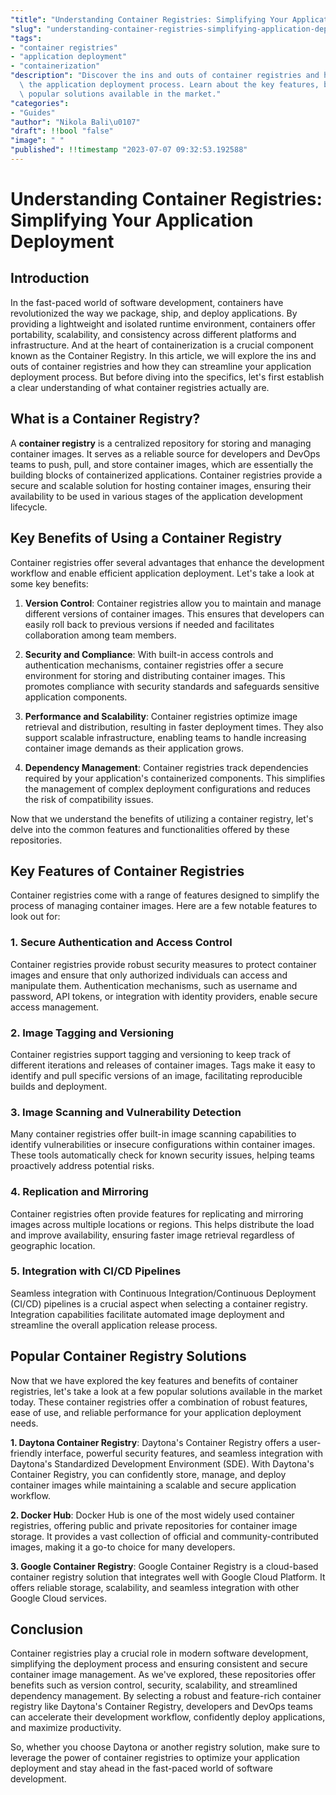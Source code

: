 ```yaml
---
"title": "Understanding Container Registries: Simplifying Your Application Deployment"
"slug": "understanding-container-registries-simplifying-application-deployment"
"tags":
- "container registries"
- "application deployment"
- "containerization"
"description": "Discover the ins and outs of container registries and how they streamline\
  \ the application deployment process. Learn about the key features, benefits, and\
  \ popular solutions available in the market."
"categories":
- "Guides"
"author": "Nikola Bali\u0107"
"draft": !!bool "false"
"image": " "
"published": !!timestamp "2023-07-07 09:32:53.192588"
---
```

# Understanding Container Registries: Simplifying Your Application Deployment

## Introduction
In the fast-paced world of software development, containers have revolutionized the way we package, ship, and deploy applications. By providing a lightweight and isolated runtime environment, containers offer portability, scalability, and consistency across different platforms and infrastructure. And at the heart of containerization is a crucial component known as the Container Registry. In this article, we will explore the ins and outs of container registries and how they can streamline your application deployment process. But before diving into the specifics, let's first establish a clear understanding of what container registries actually are.

## What is a Container Registry?
A **container registry** is a centralized repository for storing and managing container images. It serves as a reliable source for developers and DevOps teams to push, pull, and store container images, which are essentially the building blocks of containerized applications. Container registries provide a secure and scalable solution for hosting container images, ensuring their availability to be used in various stages of the application development lifecycle.

## Key Benefits of Using a Container Registry
Container registries offer several advantages that enhance the development workflow and enable efficient application deployment. Let's take a look at some key benefits:

1. **Version Control**: Container registries allow you to maintain and manage different versions of container images. This ensures that developers can easily roll back to previous versions if needed and facilitates collaboration among team members.

2. **Security and Compliance**: With built-in access controls and authentication mechanisms, container registries offer a secure environment for storing and distributing container images. This promotes compliance with security standards and safeguards sensitive application components.

3. **Performance and Scalability**: Container registries optimize image retrieval and distribution, resulting in faster deployment times. They also support scalable infrastructure, enabling teams to handle increasing container image demands as their application grows.

4. **Dependency Management**: Container registries track dependencies required by your application's containerized components. This simplifies the management of complex deployment configurations and reduces the risk of compatibility issues.

Now that we understand the benefits of utilizing a container registry, let's delve into the common features and functionalities offered by these repositories.

## Key Features of Container Registries
Container registries come with a range of features designed to simplify the process of managing container images. Here are a few notable features to look out for:

### 1. Secure Authentication and Access Control
Container registries provide robust security measures to protect container images and ensure that only authorized individuals can access and manipulate them. Authentication mechanisms, such as username and password, API tokens, or integration with identity providers, enable secure access management.

### 2. Image Tagging and Versioning
Container registries support tagging and versioning to keep track of different iterations and releases of container images. Tags make it easy to identify and pull specific versions of an image, facilitating reproducible builds and deployment.

### 3. Image Scanning and Vulnerability Detection
Many container registries offer built-in image scanning capabilities to identify vulnerabilities or insecure configurations within container images. These tools automatically check for known security issues, helping teams proactively address potential risks.

### 4. Replication and Mirroring
Container registries often provide features for replicating and mirroring images across multiple locations or regions. This helps distribute the load and improve availability, ensuring faster image retrieval regardless of geographic location.

### 5. Integration with CI/CD Pipelines
Seamless integration with Continuous Integration/Continuous Deployment (CI/CD) pipelines is a crucial aspect when selecting a container registry. Integration capabilities facilitate automated image deployment and streamline the overall application release process.

## Popular Container Registry Solutions
Now that we have explored the key features and benefits of container registries, let's take a look at a few popular solutions available in the market today. These container registries offer a combination of robust features, ease of use, and reliable performance for your application deployment needs.

**1. Daytona Container Registry**: Daytona's Container Registry offers a user-friendly interface, powerful security features, and seamless integration with Daytona's Standardized Development Environment (SDE). With Daytona's Container Registry, you can confidently store, manage, and deploy container images while maintaining a scalable and secure application workflow.

**2. Docker Hub**: Docker Hub is one of the most widely used container registries, offering public and private repositories for container image storage. It provides a vast collection of official and community-contributed images, making it a go-to choice for many developers.

**3. Google Container Registry**: Google Container Registry is a cloud-based container registry solution that integrates well with Google Cloud Platform. It offers reliable storage, scalability, and seamless integration with other Google Cloud services.

## Conclusion
Container registries play a crucial role in modern software development, simplifying the deployment process and ensuring consistent and secure container image management. As we've explored, these repositories offer benefits such as version control, security, scalability, and streamlined dependency management. By selecting a robust and feature-rich container registry like Daytona's Container Registry, developers and DevOps teams can accelerate their development workflow, confidently deploy applications, and maximize productivity.

So, whether you choose Daytona or another registry solution, make sure to leverage the power of container registries to optimize your application deployment and stay ahead in the fast-paced world of software development.